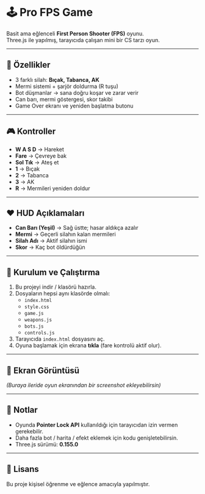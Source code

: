 # 🕹️ Pro FPS Game

Basit ama eğlenceli **First Person Shooter (FPS)** oyunu.  
Three.js ile yapılmış, tarayıcıda çalışan mini bir CS tarzı oyun.

---

## 🚀 Özellikler
- 3 farklı silah: **Bıçak, Tabanca, AK**  
- Mermi sistemi + şarjör doldurma (R tuşu)  
- Bot düşmanlar → sana doğru koşar ve zarar verir  
- Can barı, mermi göstergesi, skor takibi  
- Game Over ekranı ve yeniden başlatma butonu  

---

## 🎮 Kontroller
- **W A S D** → Hareket  
- **Fare** → Çevreye bak  
- **Sol Tık** → Ateş et  
- **1** → Bıçak  
- **2** → Tabanca  
- **3** → AK  
- **R** → Mermileri yeniden doldur  

---

## ❤️ HUD Açıklamaları
- **Can Barı (Yeşil)** → Sağ üstte; hasar aldıkça azalır  
- **Mermi** → Geçerli silahın kalan mermileri  
- **Silah Adı** → Aktif silahın ismi  
- **Skor** → Kaç bot öldürdüğün  

---

## 🔧 Kurulum ve Çalıştırma
1. Bu projeyi indir / klasörü hazırla.  
2. Dosyaların hepsi aynı klasörde olmalı:  
   - `index.html`  
   - `style.css`  
   - `game.js`  
   - `weapons.js`  
   - `bots.js`  
   - `controls.js`  
3. Tarayıcıda `index.html` dosyasını aç.  
4. Oyuna başlamak için ekrana **tıkla** (fare kontrolü aktif olur).  

---

## 📸 Ekran Görüntüsü
*(Buraya ileride oyun ekranından bir screenshot ekleyebilirsin)*

---

## 📌 Notlar
- Oyunda **Pointer Lock API** kullanıldığı için tarayıcıdan izin vermen gerekebilir.  
- Daha fazla bot / harita / efekt eklemek için kodu genişletebilirsin.  
- Three.js sürümü: **0.155.0**  

---

## 📜 Lisans
Bu proje kişisel öğrenme ve eğlence amacıyla yapılmıştır.  
